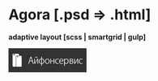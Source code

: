 # Agora [.psd => .html]

**adaptive layout [scss | smartgrid | gulp]**

![Progect logo](https://github.com/zonderweb/HubiService/blob/master/app/img/logo-git.jpg)